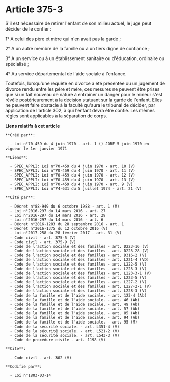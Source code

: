 # Article 375-3

S'il est nécessaire de retirer l'enfant de son milieu actuel, le juge peut décider de le confier :

1° A celui des père et mère qui n'en avait pas la garde ;

2° A un autre membre de la famille ou à un tiers digne de confiance ;

3° A un service ou à un établissement sanitaire ou d'éducation, ordinaire ou spécialisé ;

4° Au service départemental de l'aide sociale à l'enfance.

Toutefois, lorsqu'une requête en divorce a été présentée ou un jugement de divorce rendu entre les père et mère, ces mesures
ne peuvent être prises que si un fait nouveau de nature à entraîner un danger pour le mineur s'est révélé postérieurement à
la décision statuant sur la garde de l'enfant. Elles ne peuvent faire obstacle à la faculté qu'aura le tribunal de décider,
par application de l'article 302, à qui l'enfant devra être confié. Les mêmes règles sont applicables à la séparation de
corps.

**Liens relatifs à cet article**

	**Créé par**:

	  - Loi n°70-459 du 4 juin 1970 - art. 1 () JORF 5 juin 1970 en vigueur le 1er janvier 1971

	**Liens**:

	  - SPEC_APPLI: Loi n°70-459 du 4 juin 1970 - art. 10 (V)
	  - SPEC_APPLI: Loi n°70-459 du 4 juin 1970 - art. 11 (V)
	  - SPEC_APPLI: Loi n°70-459 du 4 juin 1970 - art. 12 (V)
	  - SPEC_APPLI: Loi n°70-459 du 4 juin 1970 - art. 13 (V)
	  - SPEC_APPLI: Loi n°70-459 du 4 juin 1970 - art. 9 (V)
	  - SPEC_APPLI: Loi n°74-631 du 5 juillet 1974 - art. 21 (V)

	**Cité par**:

	  - Décret n°88-949 du 6 octobre 1988 - art. 1 (M)
	  - Loi n°2016-297 du 14 mars 2016 - art. 27
	  - Loi n°2016-297 du 14 mars 2016 - art. 29
	  - Loi n°2016-297 du 14 mars 2016 - art. 6
	  - Décret n°2016-1283 du 28 septembre 2016 - art. 1
	  - Décret n°2016-1375 du 12 octobre 2016 (V)
	  - Loi n°2017-258 du 28 février 2017 - art. 31 (V)
	  - Code civil - art. 375-5 (V)
	  - Code civil - art. 375-9 (V)
	  - Code de l'action sociale et des familles - art. D223-16 (V)
	  - Code de l'action sociale et des familles - art. D223-28 (V)
	  - Code de l'action sociale et des familles - art. D316-2 (V)
	  - Code de l'action sociale et des familles - art. L221-4 (VD)
	  - Code de l'action sociale et des familles - art. L222-5 (V)
	  - Code de l'action sociale et des familles - art. L223-3 (V)
	  - Code de l'action sociale et des familles - art. L223-3-1 (V)
	  - Code de l'action sociale et des familles - art. L223-5 (V)
	  - Code de l'action sociale et des familles - art. L227-2 (V)
	  - Code de l'action sociale et des familles - art. L227-2-1 (V)
	  - Code de l'action sociale et des familles - art. L228-3 (V)
	  - Code de la famille et de l'aide sociale. - art. 123-4 (Ab)
	  - Code de la famille et de l'aide sociale. - art. 46 (Ab)
	  - Code de la famille et de l'aide sociale. - art. 49 (Ab)
	  - Code de la famille et de l'aide sociale. - art. 57 (Ab)
	  - Code de la famille et de l'aide sociale. - art. 85 (Ab)
	  - Code de la famille et de l'aide sociale. - art. 94 (Ab)
	  - Code de la famille et de l'aide sociale. - art. 95 (M)
	  - Code de la sécurité sociale. - art. L351-4 (V)
	  - Code de la sécurité sociale. - art. L521-2 (V)
	  - Code de la sécurité sociale. - art. L543-3 (V)
	  - Code de procédure civile - art. 1198 (V)

	**Cite**:

	  - Code civil - art. 302 (V)

	**Codifié par**:

	  - Loi n°1803-03-14
